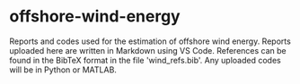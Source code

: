 # offshore-wind-energy
Reports and codes used for the estimation of offshore wind energy. Reports uploaded here are written in Markdown using VS Code. References can be found in the BibTeX format in the file 'wind_refs.bib'. Any uploaded codes will be in Python or MATLAB.

